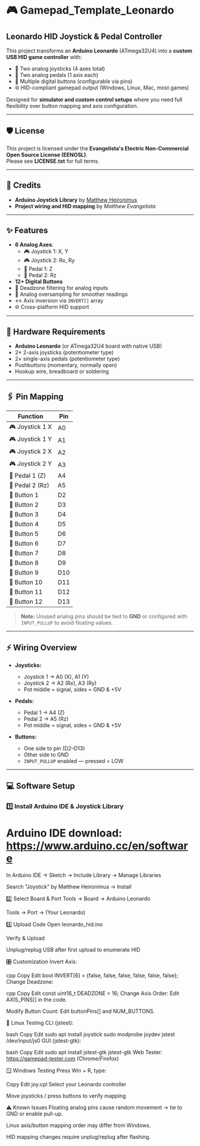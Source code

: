 # 🎮 Gamepad_Template_Leonardo  
## Leonardo HID Joystick & Pedal Controller

This project transforms an **Arduino Leonardo** (ATmega32U4) into a **custom USB HID game controller** with:

- 🎯 Two analog joysticks (4 axes total)  
- 🦶 Two analog pedals (1 axis each)  
- 🔘 Multiple digital buttons (configurable via pins)  
- 🌐 HID-compliant gamepad output (Windows, Linux, Mac, most games)  

Designed for **simulator and custom control setups** where you need full flexibility over button mapping and axis configuration.

---

## 🛡️ License
This project is licensed under the **Evangelista's Electric Non-Commercial Open Source License (EENOSL)**.  
Please see **LICENSE.txt** for full terms.

---

## 📜 Credits
- **Arduino Joystick Library** by [Matthew Heironimus](https://github.com/MHeironimus/ArduinoJoystickLibrary)  
- **Project wiring and HID mapping** by *Matthew Evangelista*  

---

## ✨ Features
- **6 Analog Axes**:
  - 🎮 Joystick 1: X, Y
  - 🎮 Joystick 2: Rx, Ry
  - 🦶 Pedal 1: Z
  - 🦶 Pedal 2: Rz
- **12+ Digital Buttons**
- 🎯 Deadzone filtering for analog inputs
- 🔄 Analog oversampling for smoother readings
- ↔ Axis inversion via `INVERT[]` array
- 🌐 Cross-platform HID support

---

## 🔧 Hardware Requirements
- **Arduino Leonardo** (or ATmega32U4 board with native USB)
- 2× 2-axis joysticks (potentiometer type)
- 2× single-axis pedals (potentiometer type)
- Pushbuttons (momentary, normally open)
- Hookup wire, breadboard or soldering

---

## 🖇️ Pin Mapping

| Function           | Pin  |
|--------------------|------|
| 🎮 Joystick 1 X    | A0   |
| 🎮 Joystick 1 Y    | A1   |
| 🎮 Joystick 2 X    | A2   |
| 🎮 Joystick 2 Y    | A3   |
| 🦶 Pedal 1 (Z)     | A4   |
| 🦶 Pedal 2 (Rz)    | A5   |
| 🔘 Button 1        | D2   |
| 🔘 Button 2        | D3   |
| 🔘 Button 3        | D4   |
| 🔘 Button 4        | D5   |
| 🔘 Button 5        | D6   |
| 🔘 Button 6        | D7   |
| 🔘 Button 7        | D8   |
| 🔘 Button 8        | D9   |
| 🔘 Button 9        | D10  |
| 🔘 Button 10       | D11  |
| 🔘 Button 11       | D12  |
| 🔘 Button 12       | D13  |

> **Note:** Unused analog pins should be tied to **GND** or configured with `INPUT_PULLUP` to avoid floating values.

---

## ⚡ Wiring Overview
- **Joysticks:**  
  - Joystick 1 → A0 (X), A1 (Y)  
  - Joystick 2 → A2 (Rx), A3 (Ry)  
  - Pot middle = signal, sides = GND & +5V  

- **Pedals:**  
  - Pedal 1 → A4 (Z)  
  - Pedal 2 → A5 (Rz)  
  - Pot middle = signal, sides = GND & +5V  

- **Buttons:**  
  - One side to pin (D2–D13)  
  - Other side to GND  
  - `INPUT_PULLUP` enabled — pressed = LOW  

---

## 💻 Software Setup

### 1️⃣ Install Arduino IDE & Joystick Library

# Arduino IDE download: https://www.arduino.cc/en/software
In Arduino IDE → Sketch → Include Library → Manage Libraries

Search "Joystick" by Matthew Heironimus → Install

2️⃣ Select Board & Port
Tools → Board → Arduino Leonardo

Tools → Port → (Your Leonardo)

3️⃣ Upload Code
Open leonardo_hid.ino

Verify & Upload

Unplug/replug USB after first upload to enumerate HID

🎛️ Customization
Invert Axis:

cpp
Copy
Edit
bool INVERT[6] = {false, false, false, false, false, false};
Change Deadzone:

cpp
Copy
Edit
const uint16_t DEADZONE = 16;
Change Axis Order:
Edit AXIS_PINS[] in the code.

Modify Button Count:
Edit buttonPins[] and NUM_BUTTONS.

🐧 Linux Testing
CLI (jstest):

bash
Copy
Edit
sudo apt install joystick
sudo modprobe joydev
jstest /dev/input/js0
GUI (jstest-gtk):

bash
Copy
Edit
sudo apt install jstest-gtk
jstest-gtk
Web Tester:
https://gamepad-tester.com (Chrome/Firefox)

🪟 Windows Testing
Press Win + R, type:

Copy
Edit
joy.cpl
Select your Leonardo controller

Move joysticks / press buttons to verify mapping

⚠️ Known Issues
Floating analog pins cause random movement → tie to GND or enable pull-up.

Linux axis/button mapping order may differ from Windows.

HID mapping changes require unplug/replug after flashing.




